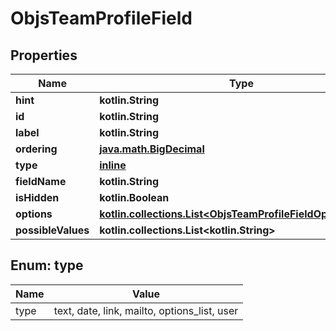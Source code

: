 
# ObjsTeamProfileField

## Properties
Name | Type | Description | Notes
------------ | ------------- | ------------- | -------------
**hint** | **kotlin.String** |  | 
**id** | **kotlin.String** |  | 
**label** | **kotlin.String** |  | 
**ordering** | [**java.math.BigDecimal**](java.math.BigDecimal.md) |  | 
**type** | [**inline**](#Type) |  | 
**fieldName** | **kotlin.String** |  |  [optional]
**isHidden** | **kotlin.Boolean** |  |  [optional]
**options** | [**kotlin.collections.List&lt;ObjsTeamProfileFieldOptionsInner&gt;**](ObjsTeamProfileFieldOptionsInner.md) |  |  [optional]
**possibleValues** | **kotlin.collections.List&lt;kotlin.String&gt;** |  |  [optional]


<a name="Type"></a>
## Enum: type
Name | Value
---- | -----
type | text, date, link, mailto, options_list, user



